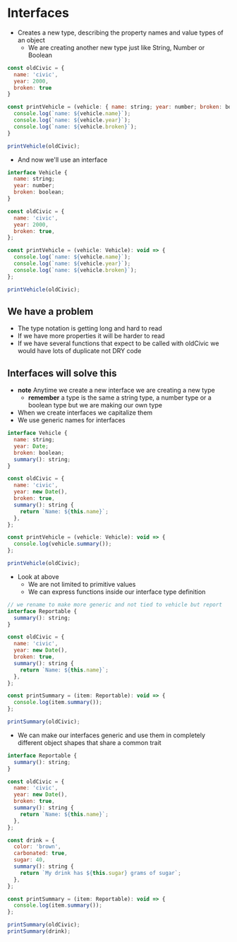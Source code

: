 # Interfaces
* Creates a new type, describing the property names and value types of an object
    - We are creating another new type just like String, Number or Boolean

```js
const oldCivic = {
  name: 'civic',
  year: 2000,
  broken: true
}

const printVehicle = (vehicle: { name: string; year: number; broken: boolean; }):void => {
  console.log(`name: ${vehicle.name}`);
  console.log(`name: ${vehicle.year}`);
  console.log(`name: ${vehicle.broken}`);
}

printVehicle(oldCivic);
```

* And now we'll use an interface

```js
interface Vehicle {
  name: string;
  year: number;
  broken: boolean;
}

const oldCivic = {
  name: 'civic',
  year: 2000,
  broken: true,
};

const printVehicle = (vehicle: Vehicle): void => {
  console.log(`name: ${vehicle.name}`);
  console.log(`name: ${vehicle.year}`);
  console.log(`name: ${vehicle.broken}`);
};

printVehicle(oldCivic);
```

## We have a problem
* The type notation is getting long and hard to read
* If we have more properties it will be harder to read
* If we have several functions that expect to be called with oldCivic we would have lots of duplicate not DRY code

## Interfaces will solve this
* **note** Anytime we create a new interface we are creating a new type
    - **remember** a type is the same a string type, a number type or a boolean type but we are making our own type
* When we create interfaces we capitalize them
* We use generic names for interfaces

```js
interface Vehicle {
  name: string;
  year: Date;
  broken: boolean;
  summary(): string;
}

const oldCivic = {
  name: 'civic',
  year: new Date(),
  broken: true,
  summary(): string {
    return `Name: ${this.name}`;
  },
};

const printVehicle = (vehicle: Vehicle): void => {
  console.log(vehicle.summary());
};

printVehicle(oldCivic);
```

* Look at above
  - We are not limited to primitive values
  - We can express functions inside our interface type definition

```js
// we rename to make more generic and not tied to vehicle but report
interface Reportable {
  summary(): string;
}

const oldCivic = {
  name: 'civic',
  year: new Date(),
  broken: true,
  summary(): string {
    return `Name: ${this.name}`;
  },
};

const printSummary = (item: Reportable): void => {
  console.log(item.summary());
};

printSummary(oldCivic);
```
* We can make our interfaces generic and use them in completely different object shapes that share a common trait

```js
interface Reportable {
  summary(): string;
}

const oldCivic = {
  name: 'civic',
  year: new Date(),
  broken: true,
  summary(): string {
    return `Name: ${this.name}`;
  },
};

const drink = {
  color: 'brown',
  carbonated: true,
  sugar: 40,
  summary(): string {
    return `My drink has ${this.sugar} grams of sugar`;
  },
};

const printSummary = (item: Reportable): void => {
  console.log(item.summary());
};

printSummary(oldCivic);
printSummary(drink);

```



